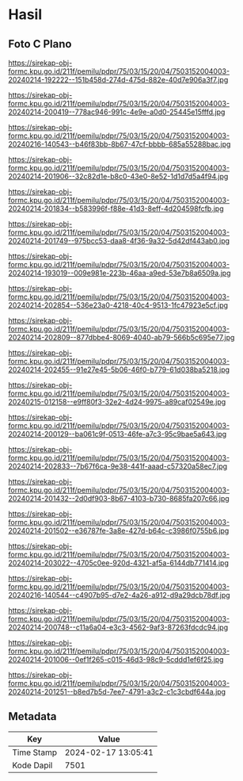 # Hasil

## Foto C Plano

https://sirekap-obj-formc.kpu.go.id/211f/pemilu/pdpr/75/03/15/20/04/7503152004003-20240214-192222--151b458d-274d-475d-882e-40d7e906a3f7.jpg

https://sirekap-obj-formc.kpu.go.id/211f/pemilu/pdpr/75/03/15/20/04/7503152004003-20240214-200419--778ac946-991c-4e9e-a0d0-25445e15fffd.jpg

https://sirekap-obj-formc.kpu.go.id/211f/pemilu/pdpr/75/03/15/20/04/7503152004003-20240216-140543--b46f83bb-8b67-47cf-bbbb-685a55288bac.jpg

https://sirekap-obj-formc.kpu.go.id/211f/pemilu/pdpr/75/03/15/20/04/7503152004003-20240214-201906--32c82d1e-b8c0-43e0-8e52-1d1d7d5a4f94.jpg

https://sirekap-obj-formc.kpu.go.id/211f/pemilu/pdpr/75/03/15/20/04/7503152004003-20240214-201834--b583996f-f88e-41d3-8eff-4d204598fcfb.jpg

https://sirekap-obj-formc.kpu.go.id/211f/pemilu/pdpr/75/03/15/20/04/7503152004003-20240214-201749--975bcc53-daa8-4f36-9a32-5d42df443ab0.jpg

https://sirekap-obj-formc.kpu.go.id/211f/pemilu/pdpr/75/03/15/20/04/7503152004003-20240214-193019--009e981e-223b-46aa-a9ed-53e7b8a6509a.jpg

https://sirekap-obj-formc.kpu.go.id/211f/pemilu/pdpr/75/03/15/20/04/7503152004003-20240214-202854--536e23a0-4218-40c4-9513-1fc47923e5cf.jpg

https://sirekap-obj-formc.kpu.go.id/211f/pemilu/pdpr/75/03/15/20/04/7503152004003-20240214-202809--877dbbe4-8069-4040-ab79-566b5c695e77.jpg

https://sirekap-obj-formc.kpu.go.id/211f/pemilu/pdpr/75/03/15/20/04/7503152004003-20240214-202455--91e27e45-5b06-46f0-b779-61d038ba5218.jpg

https://sirekap-obj-formc.kpu.go.id/211f/pemilu/pdpr/75/03/15/20/04/7503152004003-20240215-012158--e9ff80f3-32e2-4d24-9975-a89caf02549e.jpg

https://sirekap-obj-formc.kpu.go.id/211f/pemilu/pdpr/75/03/15/20/04/7503152004003-20240214-200129--ba061c9f-0513-46fe-a7c3-95c9bae5a643.jpg

https://sirekap-obj-formc.kpu.go.id/211f/pemilu/pdpr/75/03/15/20/04/7503152004003-20240214-202833--7b67f6ca-9e38-441f-aaad-c57320a58ec7.jpg

https://sirekap-obj-formc.kpu.go.id/211f/pemilu/pdpr/75/03/15/20/04/7503152004003-20240214-201432--2d0df903-8b67-4103-b730-8685fa207c66.jpg

https://sirekap-obj-formc.kpu.go.id/211f/pemilu/pdpr/75/03/15/20/04/7503152004003-20240214-201502--e36787fe-3a8e-427d-b64c-c3986f0755b6.jpg

https://sirekap-obj-formc.kpu.go.id/211f/pemilu/pdpr/75/03/15/20/04/7503152004003-20240214-203022--4705c0ee-920d-4321-af5a-6144db771414.jpg

https://sirekap-obj-formc.kpu.go.id/211f/pemilu/pdpr/75/03/15/20/04/7503152004003-20240216-140544--c4907b95-d7e2-4a26-a912-d9a29dcb78df.jpg

https://sirekap-obj-formc.kpu.go.id/211f/pemilu/pdpr/75/03/15/20/04/7503152004003-20240214-200748--c11a6a04-e3c3-4562-9af3-87263fdcdc94.jpg

https://sirekap-obj-formc.kpu.go.id/211f/pemilu/pdpr/75/03/15/20/04/7503152004003-20240214-201006--0ef1f265-c015-46d3-98c9-5cddd1ef6f25.jpg

https://sirekap-obj-formc.kpu.go.id/211f/pemilu/pdpr/75/03/15/20/04/7503152004003-20240214-201251--b8ed7b5d-7ee7-4791-a3c2-c1c3cbdf644a.jpg


## Metadata

| Key        | Value               |
| ---------- | ------------------- |
| Time Stamp | 2024-02-17 13:05:41 |
| Kode Dapil | 7501                |



